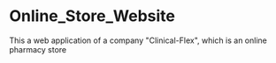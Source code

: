 # Online_Store_Website
This a web application of a company "Clinical-Flex", which is an online pharmacy store
